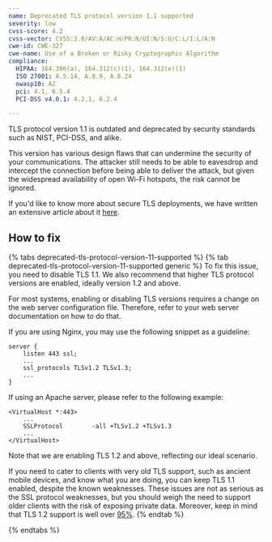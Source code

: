 ```yaml
---
name: Deprecated TLS protocol version 1.1 supported
severity: low
cvss-score: 4.2
cvss-vector: CVSS:3.0/AV:A/AC:H/PR:N/UI:N/S:U/C:L/I:L/A:N
cwe-id: CWE-327
cwe-name: Use of a Broken or Risky Cryptographic Algorithm
compliance:
  HIPAA: 164.306(a), 164.312(c)(1), 164.312(e)(1)
  ISO 27001: A.5.14, A.8.9, A.8.24
  owasp10: A2
  pci: 4.1, 6.5.4
  PCI-DSS v4.0.1: 4.2.1, 6.2.4

---            
```


TLS protocol version 1.1 is outdated and deprecated by security standards such as NIST, PCI-DSS, and alike.

This version has various design flaws that can undermine the security of your communications. The attacker still needs to be able to eavesdrop and intercept the connection before being able to deliver the attack, but given the widespread availability of open Wi-Fi hotspots, the risk cannot be ignored.

If you'd like to know more about secure TLS deployments, we have written an extensive article about it [here](https://blog.probely.com/how-to-deploy-modern-tls-in-2018-1b9a9cafc454).

## How to fix

{% tabs deprecated-tls-protocol-version-11-supported %}
{% tab deprecated-tls-protocol-version-11-supported generic %}
To fix this issue, you need to disable TLS 1.1. We also recommend that higher TLS protocol versions are enabled, ideally version 1.2 and above.

For most systems, enabling or disabling TLS versions requires a change on the web server configuration file. Therefore, refer to your web server documentation on how to do that.

If you are using Nginx, you may use the following snippet as a guideline:

```
server {
    listen 443 ssl;
    ...
    ssl_protocols TLSv1.2 TLSv1.3;
    ...
}
```

If using an Apache server, please refer to the following example:

```
<VirtualHost *:443>
    ...
    SSLProtocol        -all +TLSv1.2 +TLSv1.3
    ...
</VirtualHost>
```

Note that we are enabling TLS 1.2 and above, reflecting our ideal scenario.

If you need to cater to clients with very old TLS support, such as ancient mobile devices, and know what you are doing, you can keep TLS 1.1 enabled, despite the known weaknesses. These issues are not as serious as the SSL protocol weaknesses, but you should weigh the need to support older clients with the risk of exposing private data. Moreover, keep in mind that TLS 1.2 support is well over [95%](https://blog.probely.com/how-to-deploy-modern-tls-in-2018-1b9a9cafc454).
{% endtab %}

{% endtabs %}
